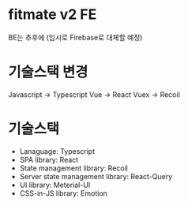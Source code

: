 # fitmate v2 FE
BE는 추후에 (임시로 Firebase로 대체할 예정)

# 기술스택 변경
Javascript -> Typescript
Vue -> React
Vuex -> Recoil

# 기술스택
* Lanaguage: Typescript
* SPA library: React
* State management library: Recoil
* Server state management library: React-Query
* UI library: Meterial-UI
* CSS-in-JS library: Emotion